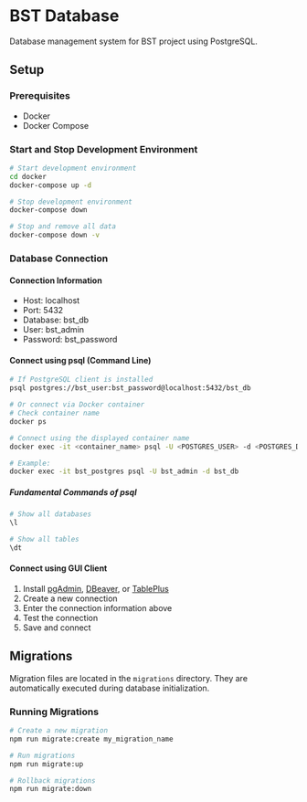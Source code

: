 # BST Database

Database management system for BST project using PostgreSQL.

## Setup

### Prerequisites

- Docker
- Docker Compose

### Start and Stop Development Environment

```bash
# Start development environment
cd docker
docker-compose up -d

# Stop development environment
docker-compose down

# Stop and remove all data
docker-compose down -v
```

### Database Connection

#### Connection Information

- Host: localhost
- Port: 5432
- Database: bst_db
- User: bst_admin
- Password: bst_password

#### Connect using psql (Command Line)

```bash
# If PostgreSQL client is installed
psql postgres://bst_user:bst_password@localhost:5432/bst_db

# Or connect via Docker container
# Check container name
docker ps

# Connect using the displayed container name
docker exec -it <container_name> psql -U <POSTGRES_USER> -d <POSTGRES_DB>

# Example:
docker exec -it bst_postgres psql -U bst_admin -d bst_db
```

##### Fundamental Commands of psql

```bash
# Show all databases
\l

# Show all tables
\dt
```

#### Connect using GUI Client

1. Install [pgAdmin](https://www.pgadmin.org/), [DBeaver](https://dbeaver.io/), or [TablePlus](https://tableplus.com/)
2. Create a new connection
3. Enter the connection information above
4. Test the connection
5. Save and connect

## Migrations

Migration files are located in the `migrations` directory.
They are automatically executed during database initialization.

### Running Migrations

```bash
# Create a new migration
npm run migrate:create my_migration_name

# Run migrations
npm run migrate:up

# Rollback migrations
npm run migrate:down
```
